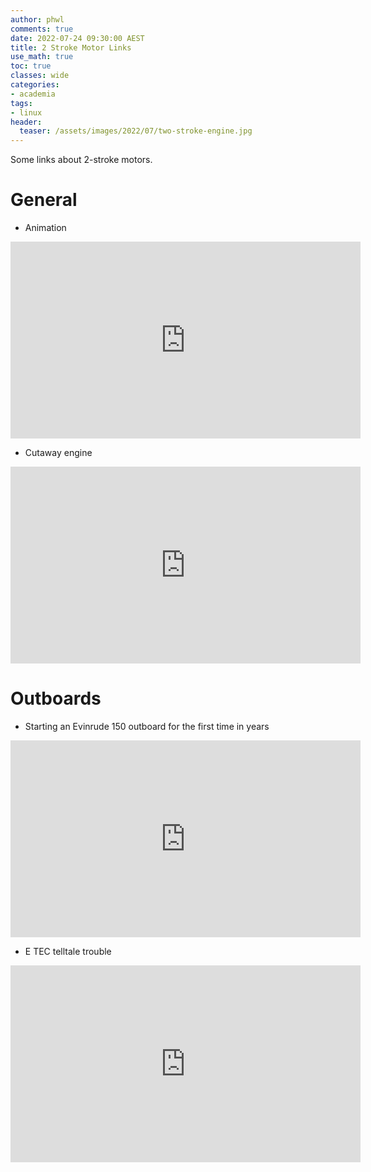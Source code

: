 ```yaml
---
author: phwl
comments: true
date: 2022-07-24 09:30:00 AEST
title: 2 Stroke Motor Links
use_math: true
toc: true
classes: wide
categories:
- academia
tags:
- linux
header:
  teaser: /assets/images/2022/07/two-stroke-engine.jpg
---
```


Some links about 2-stroke motors.


# General

* Animation

<iframe width="560" height="315" src="https://www.youtube.com/embed/Z6YC3I54so4" title="YouTube video player" frameborder="0" allow="accelerometer; autoplay; clipboard-write; encrypted-media; gyroscope; picture-in-picture" allowfullscreen></iframe>

* Cutaway engine

<iframe width="560" height="315" src="https://www.youtube.com/embed/kgy98u5fdbo" title="YouTube video player" frameborder="0" allow="accelerometer; autoplay; clipboard-write; encrypted-media; gyroscope; picture-in-picture" allowfullscreen></iframe>

# Outboards

* Starting an Evinrude 150 outboard for the first time in years

<iframe width="560" height="315" src="https://www.youtube.com/embed/XiewGg7XxO8" title="YouTube video player" frameborder="0" allow="accelerometer; autoplay; clipboard-write; encrypted-media; gyroscope; picture-in-picture" allowfullscreen></iframe>

* E TEC telltale trouble

<iframe width="560" height="315" src="https://www.youtube.com/embed/dOJ02_VVNMI" title="YouTube video player" frameborder="0" allow="accelerometer; autoplay; clipboard-write; encrypted-media; gyroscope; picture-in-picture" allowfullscreen></iframe>
